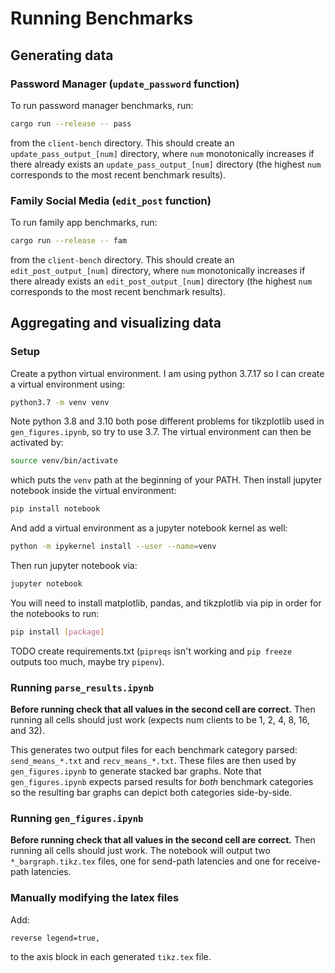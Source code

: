 # Running Benchmarks

## Generating data

### Password Manager (`update_password` function)

To run password manager benchmarks, run:

```sh
cargo run --release -- pass
```

from the `client-bench` directory. This should create
an `update_pass_output_[num]` directory, where `num` monotonically increases if
there already exists an `update_pass_output_[num]` directory (the highest `num`
corresponds to the most recent benchmark results).

### Family Social Media (`edit_post` function)

To run family app benchmarks, run:

```sh
cargo run --release -- fam
```

from the `client-bench` directory. This should create
an `edit_post_output_[num]` directory, where `num` monotonically increases if
there already exists an `edit_post_output_[num]` directory (the highest `num`
corresponds to the most recent benchmark results).

## Aggregating and visualizing data

### Setup

Create a python virtual environment. I am using python 3.7.17 so I can create
a virtual environment using:

```sh
python3.7 -m venv venv
```

Note python 3.8 and 3.10 both pose different problems for tikzplotlib used in `gen_figures.ipynb`, so try to use 3.7.
The virtual environment can then be activated by:

```sh
source venv/bin/activate
```

which puts the `venv` path at the beginning of your PATH. Then install jupyter notebook
inside the virtual environment:

```sh
pip install notebook
```

And add a virtual environment as a jupyter notebook kernel as well:

```sh
python -m ipykernel install --user --name=venv
```

Then run jupyter notebook via:

```sh
jupyter notebook
```

You will need to install matplotlib, pandas, and tikzplotlib via pip in order for the notebooks to run:

```sh
pip install [package]
```

TODO create requirements.txt (`pipreqs` isn't working and `pip freeze` outputs too much, maybe try `pipenv`).

### Running `parse_results.ipynb`

**Before running check that all values in the second cell are correct.** Then running
all cells should just work (expects num clients to be 1, 2, 4, 8, 16, and 32).

This generates two output files for each benchmark category parsed: `send_means_*.txt` and `recv_means_*.txt`. These files are then used by `gen_figures.ipynb` to generate stacked bar graphs. Note that `gen_figures.ipynb` expects parsed results for *both* benchmark categories so the resulting bar graphs can depict both categories side-by-side.

### Running `gen_figures.ipynb`

**Before running check that all values in the second cell are correct.** Then running all cells should just work. The notebook will output two `*_bargraph.tikz.tex` files, one for send-path latencies and one for receive-path latencies.

### Manually modifying the latex files

Add:

```
reverse legend=true,
```

to the axis block in each generated `tikz.tex` file.
